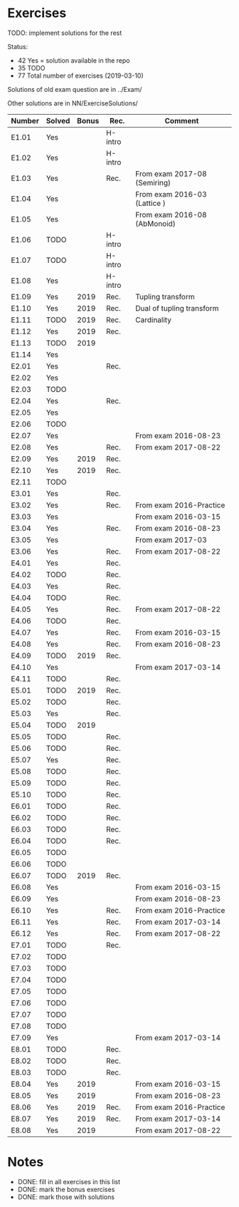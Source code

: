 # Exercises

TODO: implement solutions for the rest

Status:

* 42 Yes  = solution available in the repo
* 35 TODO
* 77 Total number of exercises (2019-03-10)

Solutions of old exam question are in ../Exam/

Other solutions are in NN/ExerciseSolutions/

| Number | Solved | Bonus| Rec.    | Comment
| ------ | ------ | ---- | ------- | -----------
| E1.01  | Yes    |      | H-intro |
| E1.02  | Yes    |      | H-intro |
| E1.03  | Yes    |      | Rec.    | From exam 2017-08 (Semiring)
| E1.04  | Yes    |      |         | From exam 2016-03 (Lattice )
| E1.05  | Yes    |      |         | From exam 2016-08 (AbMonoid)
| E1.06  | TODO   |      | H-intro |
| E1.07  | TODO   |      | H-intro |
| E1.08  | Yes    |      | H-intro |
| E1.09  | Yes    | 2019 | Rec.    | Tupling transform
| E1.10  | Yes    | 2019 | Rec.    | Dual of tupling transform
| E1.11  | TODO   | 2019 | Rec.    | Cardinality
| E1.12  | Yes    | 2019 | Rec.    |
| E1.13  | TODO   | 2019 |         |
| E1.14  | Yes    |      |         |
| E2.01  | Yes    |      | Rec.    |
| E2.02  | Yes    |      |         |
| E2.03  | TODO   |      |         |
| E2.04  | Yes    |      | Rec.    |
| E2.05  | Yes    |      |         |
| E2.06  | TODO   |      |         |
| E2.07  | Yes    |      |         | From exam 2016-08-23
| E2.08  | Yes    |      | Rec.    | From exam 2017-08-22
| E2.09  | Yes    | 2019 | Rec.    |
| E2.10  | Yes    | 2019 | Rec.    |
| E2.11  | TODO   |      |         |
| E3.01  | Yes    |      | Rec.    |
| E3.02  | Yes    |      | Rec.    | From exam 2016-Practice
| E3.03  | Yes    |      |         | From exam 2016-03-15
| E3.04  | Yes    |      | Rec.    | From exam 2016-08-23
| E3.05  | Yes    |      |         | From exam 2017-03
| E3.06  | Yes    |      | Rec.    | From exam 2017-08-22
| E4.01  | Yes    |      | Rec.    |
| E4.02  | TODO   |      | Rec.    |
| E4.03  | Yes    |      | Rec.    |
| E4.04  | TODO   |      | Rec.    |
| E4.05  | Yes    |      | Rec.    | From exam 2017-08-22
| E4.06  | TODO   |      | Rec.    |
| E4.07  | Yes    |      | Rec.    | From exam 2016-03-15
| E4.08  | Yes    |      | Rec.    | From exam 2016-08-23
| E4.09  | TODO   | 2019 | Rec.    |
| E4.10  | Yes    |      |         | From exam 2017-03-14
| E4.11  | TODO   |      | Rec.    |
| E5.01  | TODO   | 2019 | Rec.    |
| E5.02  | TODO   |      | Rec.    |
| E5.03  | Yes    |      | Rec.    |
| E5.04  | TODO   | 2019 |         |
| E5.05  | TODO   |      | Rec.    |
| E5.06  | TODO   |      | Rec.    |
| E5.07  | Yes    |      | Rec.    |
| E5.08  | TODO   |      | Rec.    |
| E5.09  | TODO   |      | Rec.    |
| E5.10  | TODO   |      | Rec.    |
| E6.01  | TODO   |      | Rec.    |
| E6.02  | TODO   |      | Rec.    |
| E6.03  | TODO   |      | Rec.    |
| E6.04  | TODO   |      | Rec.    |
| E6.05  | TODO   |      |         |
| E6.06  | TODO   |      |         |
| E6.07  | TODO   | 2019 | Rec.    |
| E6.08  | Yes    |      |         | From exam 2016-03-15
| E6.09  | Yes    |      |         | From exam 2016-08-23
| E6.10  | Yes    |      | Rec.    | From exam 2016-Practice
| E6.11  | Yes    |      | Rec.    | From exam 2017-03-14
| E6.12  | Yes    |      | Rec.    | From exam 2017-08-22
| E7.01  | TODO   |      | Rec.    |
| E7.02  | TODO   |      |         |
| E7.03  | TODO   |      |         |
| E7.04  | TODO   |      |         |
| E7.05  | TODO   |      |         |
| E7.06  | TODO   |      |         |
| E7.07  | TODO   |      |         |
| E7.08  | TODO   |      |         |
| E7.09  | Yes    |      |         | From exam 2017-03-14
| E8.01  | TODO   |      | Rec.    |
| E8.02  | TODO   |      | Rec.    |
| E8.03  | TODO   |      | Rec.    |
| E8.04  | Yes    | 2019 |         | From exam 2016-03-15
| E8.05  | Yes    | 2019 |         | From exam 2016-08-23
| E8.06  | Yes    | 2019 | Rec.    | From exam 2016-Practice
| E8.07  | Yes    | 2019 | Rec.    | From exam 2017-03-14
| E8.08  | Yes    | 2019 |         | From exam 2017-08-22

# Notes

* DONE: fill in all exercises in this list
* DONE: mark the bonus exercises
* DONE: mark those with solutions
